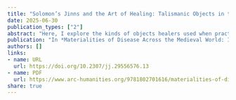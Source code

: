 ```yaml
---
title: "Solomon’s Jinns and the Art of Healing: Talismanic Objects in the Therapeutic Landscapes of Medieval Anatolia"
date: 2025-06-30
publication_types: ["2"]
abstract: "Here, I explore the kinds of objects healers used when practising apotropaic magic to treat mental, spiritual, and/or physical conditions, their meaning and uses, and their role and place in the wider therapeutic landscape."
publication: "In *Materialities of Disease Across the Medieval World: Images, Objects, and Remains* edited by Lori Jones, p.177-201. Leeds: Arc Humanities Press, 2025."
authors: []
links:
- name: URL
  url: https://doi.org/10.2307/jj.29556576.13
- name: PDF
  url: https://www.arc-humanities.org/9781802701616/materialities-of-disease-across-the-medieval-world/
share: true
---
```

